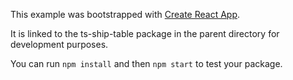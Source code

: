 This example was bootstrapped with [Create React App](https://github.com/facebook/create-react-app).

It is linked to the ts-ship-table package in the parent directory for development purposes.

You can run `npm install` and then `npm start` to test your package.
